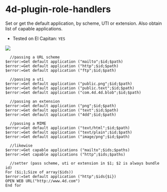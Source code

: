 # 4d-plugin-role-handlers
Set or get the default application, by scheme, UTI or extension. Also obtain list of capable applications.

* Tested on El Capitan: ```YES```

![](https://github.com/miyako/4d-plugin-role-handlers/blob/master/images/change.png)

```
  //passing a URL scheme
$error:=Get default application ("mailto";$id;$path)
$error:=Get default application ("http";$id;$path)
$error:=Get default application ("ftp";$id;$path)

  //passing a uti
$error:=Get default application ("public.png";$id;$path)
$error:=Get default application ("public.text";$id;$path)
$error:=Get default application ("com.4d.4d.blob";$id;$path)

  //passing an extension
$error:=Get default application ("png";$id;$path)
$error:=Get default application ("text";$id;$path)
$error:=Get default application ("4dd";$id;$path)

  //passing a MIME
$error:=Get default application ("text/html";$id;$path)
$error:=Get default application ("text/plain";$id;$path)
$error:=Get default application ("image/png";$id;$path)

  //likewise
$error:=Get capable applications ("mailto";$ids;$paths)
$error:=Get capable applications ("http";$ids;$paths)

  //setter (pass scheme, uti or extension in $1; $2 is always bundle id) 
For ($i;1;Size of array($ids))
$error:=Set default application ("http";$ids{$i})
OPEN WEB URL("http://www.4d.com")
End for
```
